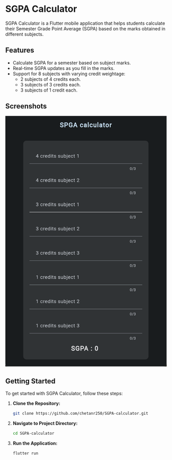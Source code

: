 # SGPA Calculator

SGPA Calculator is a Flutter mobile application that helps students calculate their Semester Grade Point Average (SGPA) based on the marks obtained in different subjects.

## Features

- Calculate SGPA for a semester based on subject marks.
- Real-time SGPA updates as you fill in the marks.
- Support for 8 subjects with varying credit weightage:
  - 2 subjects of 4 credits each.
  - 3 subjects of 3 credits each.
  - 3 subjects of 1 credit each.

## Screenshots

![App Screenshot](lib/SPGA-calculator.png)

## Getting Started

To get started with SGPA Calculator, follow these steps:

1. **Clone the Repository:**
   ```bash
   git clone https://github.com/chetanr250/SGPA-calculator.git
   ```

2. **Navigate to Project Directory:**
   ```bash
   cd SGPA-calculator
   ```

3. **Run the Application:**
   ```bash
   flutter run
   ```



